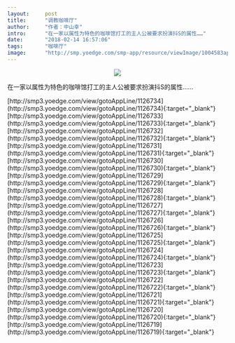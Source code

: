```yaml
---
layout:     post
title:      "调教咖啡厅"
author:     "作者：中山幸"
intro:      "在一家以属性为特色的咖啡馆打工的主人公被要求扮演抖S的属性……"
date:       "2018-02-14 16:57:06"
tags:       "咖啡厅"
image:      "http://smp.yoedge.com/smp-app/resource/viewImage/1004583appline.png"
---
```

<div style="text-align: center">
<p><img src="http://smp.yoedge.com/smp-app/resource/viewImage/1004583appline.png"/></p>
</div>
<p class="post-meta">
<span>在一家以属性为特色的咖啡馆打工的主人公被要求扮演抖S的属性……</span>
</p>
[http://smp3.yoedge.com/view/gotoAppLine/1126734](http://smp3.yoedge.com/view/gotoAppLine/1126734){:target="_blank"}
[http://smp3.yoedge.com/view/gotoAppLine/1126733](http://smp3.yoedge.com/view/gotoAppLine/1126733){:target="_blank"}
[http://smp3.yoedge.com/view/gotoAppLine/1126732](http://smp3.yoedge.com/view/gotoAppLine/1126732){:target="_blank"}
[http://smp3.yoedge.com/view/gotoAppLine/1126731](http://smp3.yoedge.com/view/gotoAppLine/1126731){:target="_blank"}
[http://smp3.yoedge.com/view/gotoAppLine/1126730](http://smp3.yoedge.com/view/gotoAppLine/1126730){:target="_blank"}
[http://smp3.yoedge.com/view/gotoAppLine/1126729](http://smp3.yoedge.com/view/gotoAppLine/1126729){:target="_blank"}
[http://smp3.yoedge.com/view/gotoAppLine/1126728](http://smp3.yoedge.com/view/gotoAppLine/1126728){:target="_blank"}
[http://smp3.yoedge.com/view/gotoAppLine/1126727](http://smp3.yoedge.com/view/gotoAppLine/1126727){:target="_blank"}
[http://smp3.yoedge.com/view/gotoAppLine/1126726](http://smp3.yoedge.com/view/gotoAppLine/1126726){:target="_blank"}
[http://smp3.yoedge.com/view/gotoAppLine/1126725](http://smp3.yoedge.com/view/gotoAppLine/1126725){:target="_blank"}
[http://smp3.yoedge.com/view/gotoAppLine/1126724](http://smp3.yoedge.com/view/gotoAppLine/1126724){:target="_blank"}
[http://smp3.yoedge.com/view/gotoAppLine/1126723](http://smp3.yoedge.com/view/gotoAppLine/1126723){:target="_blank"}
[http://smp3.yoedge.com/view/gotoAppLine/1126722](http://smp3.yoedge.com/view/gotoAppLine/1126722){:target="_blank"}
[http://smp3.yoedge.com/view/gotoAppLine/1126721](http://smp3.yoedge.com/view/gotoAppLine/1126721){:target="_blank"}
[http://smp3.yoedge.com/view/gotoAppLine/1126720](http://smp3.yoedge.com/view/gotoAppLine/1126720){:target="_blank"}
[http://smp3.yoedge.com/view/gotoAppLine/1126719](http://smp3.yoedge.com/view/gotoAppLine/1126719){:target="_blank"}


